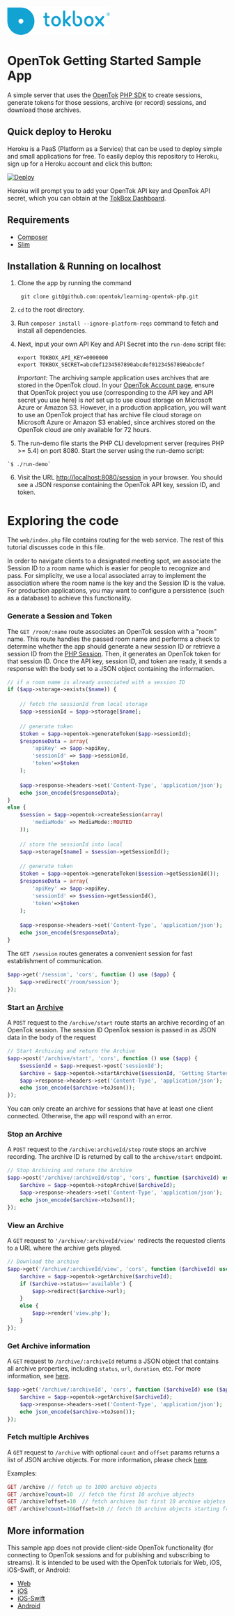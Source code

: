 ![logo](./tokbox-logo.png)

# OpenTok Getting Started Sample App

A simple server that uses the [OpenTok](https://tokbox.com/developer/)
[PHP SDK](https://github.com/opentok/Opentok-PHP-SDK) to create sessions,
generate tokens for those sessions, archive (or record) sessions, and download
those archives.

## Quick deploy to Heroku

Heroku is a PaaS (Platform as a Service) that can be used to deploy simple and small applications
for free. To easily deploy this repository to Heroku, sign up for a Heroku account and click this
button:

<a href="https://heroku.com/deploy?template=https://github.com/opentok/learning-opentok-php" target="_blank">
  <img src="https://www.herokucdn.com/deploy/button.png" alt="Deploy">
</a>

Heroku will prompt you to add your OpenTok API key and OpenTok API secret, which you can
obtain at the [TokBox Dashboard](https://dashboard.tokbox.com/keys).

## Requirements

- [Composer](https://getcomposer.org/)
- [Slim](https://www.slimframework.com/)

## Installation & Running on localhost

  1. Clone the app by running the command
  
		  git clone git@github.com:opentok/learning-opentok-php.git

  2. `cd` to the root directory.

  3. Run `composer install --ignore-platform-reqs` command to fetch and install all dependencies.

  4. Next, input your own API Key and API Secret into the `run-demo` script file:

      ```
      export TOKBOX_API_KEY=0000000
      export TOKBOX_SECRET=abcdef1234567890abcdef01234567890abcdef
      ```

      *Important:* The archiving sample application uses archives that are stored in the OpenTok
      cloud. In your [OpenTok Account page](https://tokbox.com/account/), ensure that OpenTok
      project you use (corresponding to the API key and API secret you use here) is *not* set
      up to use cloud storage on Microsoft Azure or Amazon S3. However, in a production
      application, you will want to use an OpenTok project that has archive file cloud storage
      on Microsoft Azure or Amazon S3 enabled, since archives stored on the OpenTok cloud are
      only available for 72 hours.

  5. The run-demo file starts the PHP CLI development server (requires PHP >= 5.4) on port 8080. Start the server using the
run-demo script:

    `$ ./run-demo`

  6. Visit the URL <http://localhost:8080/session> in your browser. You should see a JSON response
containing the OpenTok API key, session ID, and token.

# Exploring the code

The `web/index.php` file contains routing for the web service. The rest of this tutorial discusses code in this file.

In order to navigate clients to a designated meeting spot, we associate the Session ID to a room name which is easier for people to recognize and pass. For simplicity, we use a local associated array to implement the association where the room name is the key and the Session ID is the value. For production applications, you may want to configure a persistence (such as a database) to achieve this functionality.

### Generate a Session and Token

The `GET /room/:name` route associates an OpenTok session with a "room" name. This route handles the passed room name and performs a check to determine whether the app should generate a new session ID or retrieve a session ID from the [PHP Session](http://php.net/manual/en/reserved.variables.session.php). Then, it generates an OpenTok token for that session ID. Once the API key, session ID, and token are ready, it sends a response with the body set to a JSON object containing the information.

```php
// if a room name is already associated with a session ID
if ($app->storage->exists($name)) {

    // fetch the sessionId from local storage
    $app->sessionId = $app->storage[$name];

    // generate token
    $token = $app->opentok->generateToken($app->sessionId);
    $responseData = array(
        'apiKey' => $app->apiKey,
        'sessionId' => $app->sessionId,
        'token'=>$token
    );

    $app->response->headers->set('Content-Type', 'application/json');
    echo json_encode($responseData);
}
else {
    $session = $app->opentok->createSession(array(
        'mediaMode' => MediaMode::ROUTED
    ));

    // store the sessionId into local
    $app->storage[$name] = $session->getSessionId();
    
    // generate token
    $token = $app->opentok->generateToken($session->getSessionId());
    $responseData = array(
        'apiKey' => $app->apiKey,
        'sessionId' => $session->getSessionId(),
        'token'=>$token
    );

    $app->response->headers->set('Content-Type', 'application/json');
    echo json_encode($responseData);
}
```

The `GET /session` routes generates a convenient session for fast establishment of communication.

```php
$app->get('/session', 'cors', function () use ($app) { 
    $app->redirect('/room/session');
});
```

### Start an [Archive](https://tokbox.com/developer/guides/archiving/)

A `POST` request to the `/archive/start` route starts an archive recording of an OpenTok session.
The session ID OpenTok session is passed in as JSON data in the body of the request

```php
// Start Archiving and return the Archive
$app->post('/archive/start', 'cors', function () use ($app) {
    $sessionId = $app->request->post('sessionId');
    $archive = $app->opentok->startArchive($sessionId, 'Getting Started Sample Archive');
    $app->response->headers->set('Content-Type', 'application/json');
    echo json_encode($archive->toJson());
});
```

You can only create an archive for sessions that have at least one client connected. Otherwise,
the app will respond with an error.

### Stop an Archive
    
A `POST` request to the `/archive:archiveId/stop` route stops an archive recording.
The archive ID is returned by call to the `archive/start` endpoint.

```php
// Stop Archiving and return the Archive
$app->post('/archive/:archiveId/stop', 'cors', function ($archiveId) use ($app) {
    $archive = $app->opentok->stopArchive($archiveId);
    $app->response->headers->set('Content-Type', 'application/json');
    echo json_encode($archive->toJson());
});
```

### View an Archive

A `GET` request to `'/archive/:archiveId/view'` redirects the requested clients to
a URL where the archive gets played.

```php
// Download the archive
$app->get('/archive/:archiveId/view', 'cors', function ($archiveId) use ($app) {
    $archive = $app->opentok->getArchive($archiveId);
    if ($archive->status=='available') {
        $app->redirect($archive->url);
    }
    else {
        $app->render('view.php');
    }
});
```

### Get Archive information

A `GET` request to `/archive/:archiveId` returns a JSON object that contains all archive properties, including `status`, `url`, `duration`, etc. For more information, see [here](https://tokbox.com/developer/sdks/node/reference/Archive.html).

```php
$app->get('/archive/:archiveId', 'cors', function ($archiveId) use ($app) {
    $archive = $app->opentok->getArchive($archiveId);
    $app->response->headers->set('Content-Type', 'application/json');
    echo json_encode($archive->toJson());
});
```

### Fetch multiple Archives

A `GET` request to `/archive` with optional `count` and `offset` params returns a list of JSON archive objects. For more information, please check [here](https://tokbox.com/developer/sdks/node/reference/OpenTok.html#listArchives).

Examples:
```php
GET /archive // fetch up to 1000 archive objects
GET /archive?count=10  // fetch the first 10 archive objects
GET /archive?offset=10  // fetch archives but first 10 archive objetcs
GET /archive?count=10&offset=10 // fetch 10 archive objects starting from 11st
```

## More information

This sample app does not provide client-side OpenTok functionality
(for connecting to OpenTok sessions and for publishing and subscribing to streams).
It is intended to be used with the OpenTok tutorials for Web, iOS, iOS-Swift, or Android:

* [Web](https://tokbox.com/developer/tutorials/web/basic-video-chat/)
* [iOS](https://tokbox.com/developer/tutorials/ios/basic-video-chat/)
* [iOS-Swift](https://tokbox.com/developer/tutorials/ios/swift/basic-video-chat/)
* [Android](https://tokbox.com/developer/tutorials/android/basic-video-chat/)
